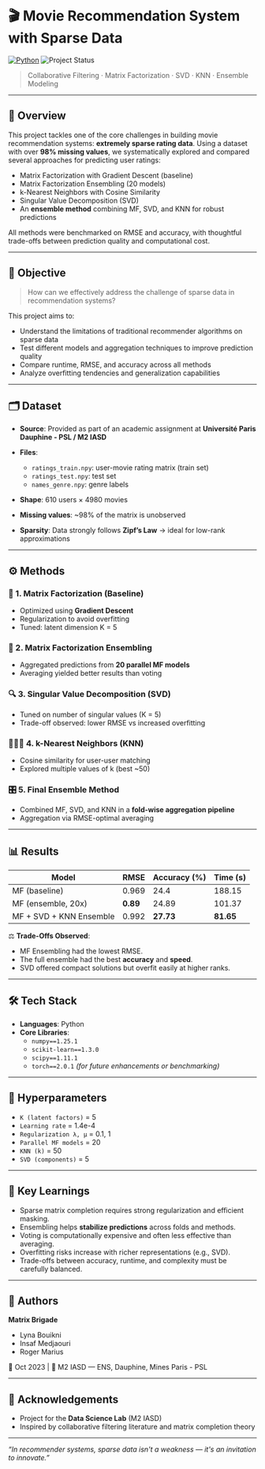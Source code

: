 # 🎬 Movie Recommendation System with Sparse Data

[![Python](https://img.shields.io/badge/Python-3.11-blue.svg)](https://www.python.org/)
![Project Status](https://img.shields.io/badge/Status-Complete-brightgreen)

> Collaborative Filtering · Matrix Factorization · SVD · KNN · Ensemble Modeling


---

## 📌 Overview

This project tackles one of the core challenges in building movie recommendation systems: **extremely sparse rating data**. Using a dataset with over **98% missing values**, we systematically explored and compared several approaches for predicting user ratings:

- Matrix Factorization with Gradient Descent (baseline)
- Matrix Factorization Ensembling (20 models)
- k-Nearest Neighbors with Cosine Similarity
- Singular Value Decomposition (SVD)
- An **ensemble method** combining MF, SVD, and KNN for robust predictions

All methods were benchmarked on RMSE and accuracy, with thoughtful trade-offs between prediction quality and computational cost.

---

## 🎯 Objective

> How can we effectively address the challenge of sparse data in recommendation systems?

This project aims to:

- Understand the limitations of traditional recommender algorithms on sparse data  
- Test different models and aggregation techniques to improve prediction quality  
- Compare runtime, RMSE, and accuracy across all methods  
- Analyze overfitting tendencies and generalization capabilities  

---

## 🗂 Dataset

- **Source**: Provided as part of an academic assignment at **Université Paris Dauphine - PSL / M2 IASD**
- **Files**:
  - `ratings_train.npy`: user-movie rating matrix (train set)
  - `ratings_test.npy`: test set
  - `names_genre.npy`: genre labels

- **Shape**: 610 users × 4980 movies  
- **Missing values**: ~98% of the matrix is unobserved  
- **Sparsity**: Data strongly follows **Zipf’s Law** → ideal for low-rank approximations

---

## ⚙️ Methods

### 🧩 1. Matrix Factorization (Baseline)
- Optimized using **Gradient Descent**  
- Regularization to avoid overfitting  
- Tuned: latent dimension K = 5

### 🧪 2. Matrix Factorization Ensembling
- Aggregated predictions from **20 parallel MF models**  
- Averaging yielded better results than voting

### 🔍 3. Singular Value Decomposition (SVD)
- Tuned on number of singular values (K = 5)  
- Trade-off observed: lower RMSE vs increased overfitting

### 🧑‍🤝‍🧑 4. k-Nearest Neighbors (KNN)
- Cosine similarity for user-user matching  
- Explored multiple values of k (best ~50)

### 🎛️ 5. Final Ensemble Method
- Combined MF, SVD, and KNN in a **fold-wise aggregation pipeline**  
- Aggregation via RMSE-optimal averaging

---

## 📊 Results

| Model                    | RMSE   | Accuracy (%) | Time (s) |
|--------------------------|--------|---------------|----------|
| MF (baseline)            | 0.969  | 24.4          | 188.15   |
| MF (ensemble, 20x)       | **0.89** | 24.89         | 101.37   |
| MF + SVD + KNN Ensemble  | 0.992  | **27.73**     | **81.65**|

⚖️ **Trade-Offs Observed**:

- MF Ensembling had the lowest RMSE.  
- The full ensemble had the best **accuracy** and **speed**.  
- SVD offered compact solutions but overfit easily at higher ranks.

---

## 🛠 Tech Stack

- **Languages**: Python  
- **Core Libraries**:
  - `numpy==1.25.1`
  - `scikit-learn==1.3.0`
  - `scipy==1.11.1`
  - `torch==2.0.1` *(for future enhancements or benchmarking)*

---

## 🧾 Hyperparameters

- `K (latent factors)` = 5  
- `Learning rate` = 1.4e-4  
- `Regularization λ, μ` = 0.1, 1  
- `Parallel MF models` = 20  
- `KNN (k)` = 50  
- `SVD (components)` = 5  

---

## 🧠 Key Learnings

- Sparse matrix completion requires strong regularization and efficient masking.  
- Ensembling helps **stabilize predictions** across folds and methods.  
- Voting is computationally expensive and often less effective than averaging.  
- Overfitting risks increase with richer representations (e.g., SVD).  
- Trade-offs between accuracy, runtime, and complexity must be carefully balanced.

---

## 👥 Authors

**Matrix Brigade**  
- Lyna Bouikni  
- Insaf Medjaouri  
- Roger Marius  

📅 Oct 2023 | 🏫 M2 IASD — ENS, Dauphine, Mines Paris - PSL

---

## 🤝 Acknowledgements

- Project for the **Data Science Lab** (M2 IASD)  
- Inspired by collaborative filtering literature and matrix completion theory

---

_“In recommender systems, sparse data isn't a weakness — it's an invitation to innovate.”_
